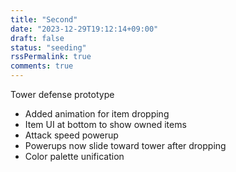 ```yaml
---
title: "Second"
date: "2023-12-29T19:12:14+09:00"
draft: false
status: "seeding"
rssPermalink: true
comments: true
---
```


Tower defense prototype
- Added animation for item dropping
- Item UI at bottom to show owned items
- Attack speed powerup
- Powerups now slide toward tower after dropping
- Color palette unification